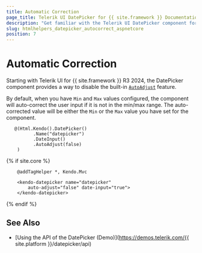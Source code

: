 ```yaml
---
title: Automatic Correction
page_title: Telerik UI DatePicker for {{ site.framework }} Documentation - Automatic Correction
description: "Get familiar with the Telerik UI DatePicker component for {{ site.framework }} and how to use its auto-correct feature."
slug: htmlhelpers_datepicker_autocorrect_aspnetcore
position: 7
---
```


# Automatic Correction

Starting with Telerik UI for {{ site.framework }} R3 2024, the DatePicker component provides a way to disable the built-in [`AutoAdjust`](/api/kendo.mvc.ui.fluent/datepickerbuilder#autoadjustsystemboolean) feature.

By default, when you have `Min` and `Max` values configured, the component will auto-correct the user input if it is not in the min/max range. The auto-corrected value will be either the `Min` or the `Max` value you have set for the component.

```HtmlHelper
   @(Html.Kendo().DatePicker()
          .Name("datepicker")
          .DateInput()
          .AutoAdjust(false)
    )
```
{% if site.core %}
```TagHelper
    @addTagHelper *, Kendo.Mvc

    <kendo-datepicker name="datepicker" 
        auto-adjust="false" date-input="true">
    </kendo-datepicker>
```
{% endif %}

## See Also

* [Using the API of the DatePicker (Demo)](https://demos.telerik.com/{{ site.platform }}/datepicker/api)

